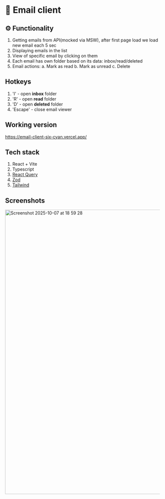 # 💌 Email client

## ⚙️ Functionality
1. Getting emails from API(mocked via MSW), after first page load we load new email each 5 sec
2. Displaying emails in the list
3. View of specific email by clicking on them
4. Each email has own folder based on its data: inbox/read/deleted
5. Email actions:
  a. Mark as read
  b. Mark as unread
  c. Delete

## Hotkeys
1. 'I' - open **inbox** folder
2. 'R' - open **read** folder
3. 'D' - open **deleted** folder
4. 'Escape' - close email viewer

## Working version
https://email-client-six-cyan.vercel.app/

## Tech stack
1. React + Vite
2. Typescript
3. [React Query](https://tanstack.com/query/v5/docs/framework/react/overview)
4. [Zod](https://zod.dev/)
5. [Tailwind](https://tailwindcss.com/)

## Screenshots
<img width="1879" height="923" alt="Screenshot 2025-10-07 at 18 59 28" src="https://github.com/user-attachments/assets/1060e856-e676-499e-932e-e88b358c2eac" />

